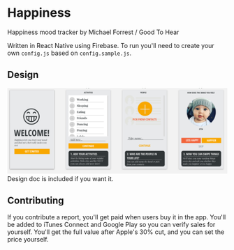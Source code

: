 # Happiness
Happiness mood tracker by Michael Forrest / Good To Hear

Written in React Native using Firebase. To run you'll need to create your own `config.js` based on `config.sample.js`.

## Design
![design](./design/snapshot.png)
Design doc is included if you want it. 

## Contributing
If you contribute a report, you'll get paid when users buy it in the app. You'll be added to iTunes Connect and Google Play so you can verify sales for yourself. You'll get the full value after Apple's 30% cut, and you can set the price yourself.
